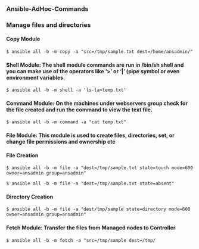 ### Ansible-AdHoc-Commands

### Manage files and directories

#### Copy Module
```
$ ansible all -b -m copy -a "src=/tmp/sample.txt dest=/home/ansadmin/"
```
#### Shell Module: The shell module commands are run in /bin/sh shell and you can make use of the operators like ‘>’ or ‘|’ (pipe symbol or even environment variables.
```
$ ansible all -b -m shell -a 'ls-la>temp.txt'
```
#### Command Module: On the machines under webservers group check for the file created and run the command to view the text file.
```
$ ansible all -b -m command -a "cat temp.txt"
```
#### File Module: This module is used to create files, directories, set, or change file permissions and ownership etc
#### File Creation
```
$ ansible all -b -m file -a "dest=/tmp/sample.txt state=touch mode=600 owner=ansadmin group=ansadmin"
```
```
$ ansible all -b -m file -a "dest=/tmp/sample.txt state=absent"
```
#### Directory Creation
```
$ ansible all -b -m file -a "dest/tmp/sample state=directory mode=600 owner=ansadmin group=ansadmin"
```
#### Fetch Module: Transfer the files from Managed nodes to Controller 
```
$ ansible all -b -m fetch -a "src=/tmp/sample dest=/tmp/
```





